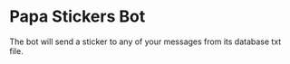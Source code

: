 # Papa Stickers Bot
The bot will send a sticker to any of your messages from its database txt file. 
